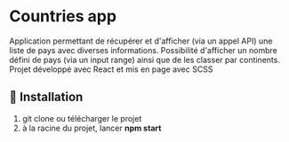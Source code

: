 # Countries app

Application permettant de récupérer et d'afficher (via un appel API) une liste de pays avec diverses informations. 
Possibilité d'afficher un nombre défini de pays (via un input range) ainsi que de les classer par continents.
Projet développé avec React et mis en page avec SCSS 

## 🚀 Installation

1. git clone ou télécharger le projet
2. à la racine du projet, lancer **npm start** 
